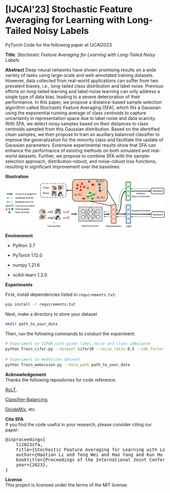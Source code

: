 # [IJCAI'23] Stochastic Feature Averaging for Learning with Long-Tailed Noisy Labels
PyTorch Code for the following paper at IJCAI2023

<b>Title</b>: <i>Stochastic Feature Averaging for Learning with Long-Tailed Noisy Labels</i>

<b>Abstract</b>
Deep neural networks have shown promising results on a wide variety of tasks using large-scale and well-annotated training datasets. However, data collected from real-world applications can suffer from two prevalent biases, i.e., long-tailed class distribution and label noise. Previous efforts on long-tailed learning and label-noise learning can only address a single type of data bias, leading to a severe deterioration of their performance. In this paper, we propose a distance-based sample selection algorithm called Stochastic Feature Averaging (SFA), which fits a Gaussian using the exponential running average of class centroids to capture uncertainty in representation space due to label noise and data scarcity. With SFA, we detect noisy samples based on their distances to class centroids sampled from this Gaussian distribution. Based on the identified clean samples, we then propose to train an auxiliary balanced classifier to improve the generalization for the minority class and facilitate the update of Gaussian parameters. Extensive experimental results show that SFA can enhance the performance of existing methods on both simulated and real-world datasets. Further, we propose to combine SFA with the sample-selection approach, distribution-robust, and noise-robust loss functions, resulting in significant improvement over the baselines.

<b>Illustration</b>
<img src="./img/framework.png">

<b>Environment</b>

* Python 3.7

* PyTorch 1.12.0

* numpy 1.21.6

* scikit-learn 1.2.0

<b>Experiments</b>

First, install dependencies listed in `requirements.txt`:

```sh
pip install -r requirements.txt
```

Next, make a directory to store your dataset

```sh
mkdir path_to_your_data
```

Then, run the following commands to conduct the experiment:

```sh
# Experiment on CIFAR with given label noise and class imbalance
python Train_cifar.py --dataset cifar10 --noise_ratio 0.5 --imb_factor 0.01 --data_path path_to_your_data

# Experiment on WebVision dataset
python Train_webvision.py --data_path path_to_your_data
```

<b>Acknowledgement</b>\
Thanks the following repositories for code reference:

[RoLT](https://github.com/Stomach-ache/RoLT), 

[Classifier-Balancing](https://github.com/facebookresearch/classifier-balancing), 

[DivideMix](https://github.com/LiJunnan1992/DivideMix), etc.

<b>Cite SFA</b>\
If you find the code useful in your research, please consider citing our paper:

<pre>
@inproceedings{
    li2023sfa,
    title={Stochastic Feature Averaging for Learning with Long-Tailed Noisy Labels},
    author={Haotian Li and Tong Wei and Hao Yang and Kun Hu and Chong Peng and Libo Sun and Xunliang Cai and Minling Zhang},
    booktitle={Proceedings of the International Joint Conference on Artificial Intelligence},
    year={2023},
}</pre>

<b>License</b>\
This project is licensed under the terms of the MIT license.
